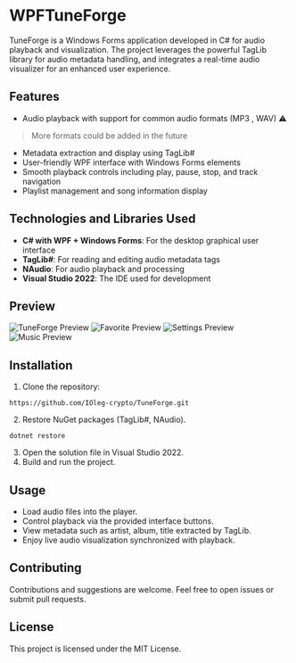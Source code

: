 ﻿# WPFTuneForge

TuneForge is a Windows Forms application developed in C# for audio playback and visualization. The project leverages the powerful TagLib library for audio metadata handling, and integrates a real-time audio visualizer for an enhanced user experience.

## Features

- Audio playback with support for common audio formats (MP3 , WAV)
⚠️
>
> More formats could be added in the future
- Metadata extraction and display using TagLib# 
- User-friendly WPF interface with Windows Forms elements
- Smooth playback controls including play, pause, stop, and track navigation
- Playlist management and song information display

## Technologies and Libraries Used

- **C# with WPF + Windows Forms**: For the desktop graphical user interface
- **TagLib#**: For reading and editing audio metadata tags
- **NAudio**: For audio playback and processing
- **Visual Studio 2022**: The IDE used for development

## Preview
![TuneForge Preview](https://i.imgur.com/4oqEfWo.png)
![Favorite Preview](https://i.imgur.com/uS6bPaD.png)
![Settings Preview](https://i.imgur.com/Ep5at1i.png)
![Music Preview](https://i.imgur.com/X2s0IBV.png)

## Installation

1. Clone the repository:
````
https://github.com/IOleg-crypto/TuneForge.git
````
2. Restore NuGet packages (TagLib#, NAudio).
```
dotnet restore
```
3. Open the solution file in Visual Studio 2022.
4. Build and run the project.

## Usage

- Load audio files into the player.
- Control playback via the provided interface buttons.
- View metadata such as artist, album, title extracted by TagLib.
- Enjoy live audio visualization synchronized with playback.

## Contributing

Contributions and suggestions are welcome. Feel free to open issues or submit pull requests.

## License

This project is licensed under the MIT License.
